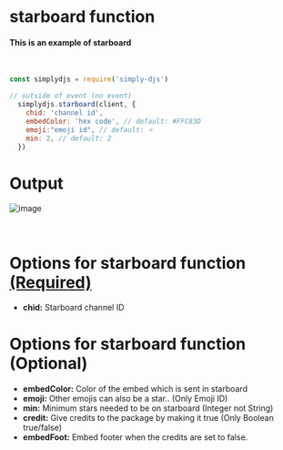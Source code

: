 # starboard function
#### This is an example of starboard
<br>

```js
const simplydjs = require('simply-djs')

// outside of event (no event)
  simplydjs.starboard(client, {
    chid: 'channel id',
    embedColor: 'hex code', // default: #FFC83D
    emoji:"emoji id", // default: ⭐
    min: 2, // default: 2
  })
```

# Output
![image](https://user-images.githubusercontent.com/71836991/129900817-becb2c35-5ad5-44fd-972f-4a9dcafb0551.png)

<br>

# Options for starboard function [(Required)](https://github.com/Rahuletto/simply-djs/edit/main/Examples/btnrole.md)
- **chid:** Starboard channel ID

# Options for starboard function (Optional)
- **embedColor:** Color of the embed which is sent in starboard
- **emoji:** Other emojis can also be a star.. (Only Emoji ID)
- **min:** Minimum stars needed to be on starboard (Integer not String)
- **credit:** Give credits to the package by making it true (Only Boolean true/false)
- **embedFoot:** Embed footer when the credits are set to false.
